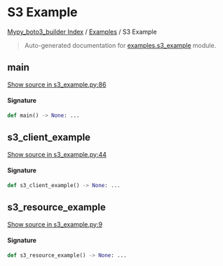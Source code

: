 # S3 Example

[Mypy_boto3_builder Index](../README.md#mypy_boto3_builder-index) /
[Examples](./index.md#examples) /
S3 Example

> Auto-generated documentation for [examples.s3_example](https://github.com/youtype/mypy_boto3_builder/blob/main/examples/s3_example.py) module.

## main

[Show source in s3_example.py:86](https://github.com/youtype/mypy_boto3_builder/blob/main/examples/s3_example.py#L86)

#### Signature

```python
def main() -> None: ...
```



## s3_client_example

[Show source in s3_example.py:44](https://github.com/youtype/mypy_boto3_builder/blob/main/examples/s3_example.py#L44)

#### Signature

```python
def s3_client_example() -> None: ...
```



## s3_resource_example

[Show source in s3_example.py:9](https://github.com/youtype/mypy_boto3_builder/blob/main/examples/s3_example.py#L9)

#### Signature

```python
def s3_resource_example() -> None: ...
```
